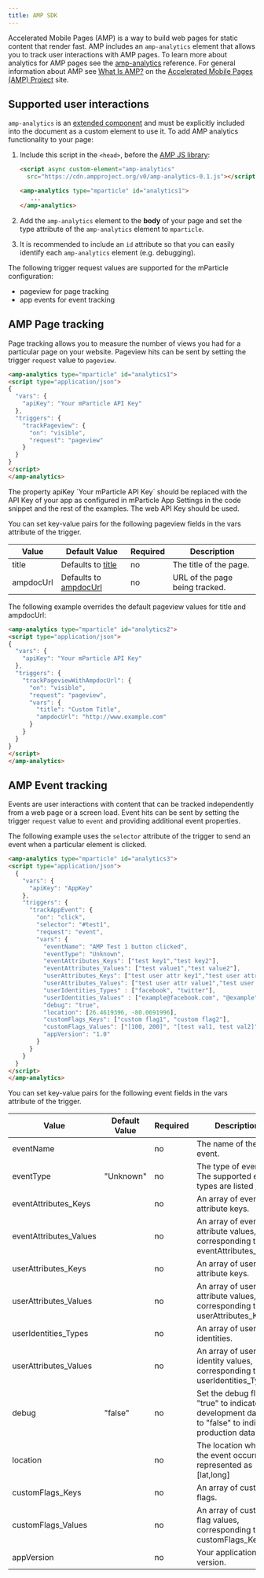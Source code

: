 ```yaml
---
title: AMP SDK
---
```


Accelerated Mobile Pages (AMP) is a way to build web pages for static content that render fast. AMP includes an `amp-analytics` element that allows you to track user interactions with AMP pages.  To learn more about analytics for AMP pages see the [amp-analytics](https://www.ampproject.org/docs/reference/extended/amp-analytics.html) reference. For general information about AMP see [What Is AMP?](https://www.ampproject.org/docs/get_started/about-amp.html) on the [Accelerated Mobile Pages (AMP) Project](https://www.ampproject.org/) site.

## Supported user interactions

`amp-analytics` is an [extended component](https://www.ampproject.org/docs/reference/extended.html) and must be explicitly included into the document as a custom element to use it. To add AMP analytics functionality to your page:

1.  Include this script in the `<head>`, before the [AMP JS library](https://github.com/ampproject/amphtml#the-amp-js-library):
    ~~~html
    <script async custom-element="amp-analytics"
      src="https://cdn.ampproject.org/v0/amp-analytics-0.1.js"></script>
    
    <amp-analytics type="mparticle" id="analytics1">
       ...
    </amp-analytics>
    ~~~

2.  Add the `amp-analytics` element to the **body** of your page and set the type attribute of the `amp-analytics` element to `mparticle`. 
3.  It is recommended to include an `id` attribute so that you can easily identify each `amp-analytics` element (e.g. debugging).

The following trigger request values are supported for the mParticle configuration:

* pageview for page tracking
* app events for event tracking

## 

## AMP Page tracking

Page tracking allows you to measure the number of views you had for a particular page on your website.  Pageview hits can be sent by setting the trigger `request` value to `pageview`.

~~~html
<amp-analytics type="mparticle" id="analytics1">
<script type="application/json">
{
  "vars": {
    "apiKey": "Your mParticle API Key"
  },
  "triggers": {
    "trackPageview": {
      "on": "visible",
      "request": "pageview"
    }
  }
}
</script>
</amp-analytics>
~~~

<aside>The property apiKey `Your mParticle API Key` should be replaced with the API Key of your app as configured in mParticle App Settings in the code snippet and the rest of the examples.  The web API Key should be used.</aside>

You can set key-value pairs for the following pageview fields in the vars attribute of the trigger.

Value| Default Value | Required | Description
|---|---|---|---
title | Defaults to [title](https://github.com/ampproject/amphtml/blob/master/extensions/amp-analytics/analytics-vars.md#title) | no | The title of the page.  
ampdocUrl | Defaults to [ampdocUrl](https://github.com/ampproject/amphtml/blob/master/extensions/amp-analytics/analytics-vars.md#ampdocurl) | no | URL of the page being tracked.   

The following example overrides the default pageview values for title and ampdocUrl:

~~~html
<amp-analytics type="mparticle" id="analytics2">
<script type="application/json">
{
  "vars": {
    "apiKey": "Your mParticle API Key"
  },
  "triggers": {
    "trackPageviewWithAmpdocUrl": {
      "on": "visible",
      "request": "pageview",
      "vars": {
        "title": "Custom Title",
        "ampdocUrl": "http://www.example.com"
      }
    }
  }
}
</script>
</amp-analytics>
~~~

## AMP Event tracking

Events are user interactions with content that can be tracked independently from a web page or a screen load.  Event hits can be sent by setting the trigger `request` value to `event` and providing additional event properties.  

The following example uses the `selector` attribute of the trigger to send an event when a particular element is clicked.

~~~html
<amp-analytics type="mparticle" id="analytics3">
<script type="application/json">
  {
    "vars": {
      "apiKey": "AppKey"
    },
    "triggers": {
      "trackAppEvent": {
        "on": "click",
        "selector": "#test1",
        "request": "event",
        "vars": {
          "eventName": "AMP Test 1 button clicked",
          "eventType": "Unknown",
          "eventAttributes_Keys": ["test key1","test key2"],
          "eventAttributes_Values": ["test value1","test value2"],
          "userAttributes_Keys": ["test user attr key1","test user attr key2"],
          "userAttributes_Values": ["test user attr value1","test user attr value2"],
          "userIdentities_Types" : ["facebook", "twitter"],
          "userIdentities_Values" : ["example@facebook.com", "@example"],
          "debug": "true",
          "location": [26.4619396, -80.0691996],
          "customFlags_Keys": ["custom flag1", "custom flag2"],
          "customFlags_Values": ["[100, 200]", "[test val1, test val2]"],
          "appVersion": "1.0"
        }
      }
    }
  }
</script>
</amp-analytics>
~~~

You can set key-value pairs for the following event fields in the vars attribute of the trigger.

Value| Default Value| Required | Description
|---|---|---|---
eventName |  | no | The name of the event.
eventType | "Unknown" | no | The type of event.  The supported event types are listed [here](/developers/sdk/web/event-tracking/#event-type).
eventAttributes_Keys |  | no | An array of event attribute keys.
eventAttributes_Values |  | no | An array of event attribute values, corresponding to the eventAttributes_Keys.
userAttributes_Keys |  | no | An array of user attribute keys.
userAttributes_Values |  | no | An array of user attribute values, corresponding to the userAttributes_Keys.
userIdentities_Types |  | no | An array of user identities.
userAttributes_Values |  | no | An array of user identity values, corresponding to the userIdentities_Types.
debug | "false" | no | Set the debug flag to "true" to indicate development data or to "false" to indicate production data. 
location |  | no | The location where the event occurred represented as [lat,long]
customFlags_Keys |  | no | An array of custom flags.
customFlags_Values |  | no | An array of custom flag values, corresponding to the customFlags_Keys.
appVersion |  | no | Your application version.
